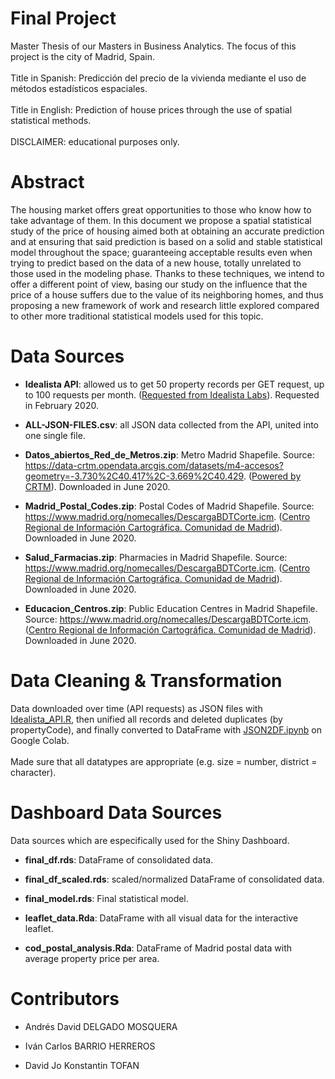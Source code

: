 # Final Project

Master Thesis of our Masters in Business Analytics. The focus of this project is the city of Madrid, Spain.
<br><br>
Title in Spanish: Predicción del precio de la vivienda mediante el uso de métodos estadísticos espaciales.
<br><br>
Title in English: Prediction of house prices through the use of spatial statistical methods.
<br><br>
DISCLAIMER: educational purposes only.

# Abstract

The housing market offers great opportunities to those who know how to take advantage of them. In this document we propose a spatial statistical study of the price of housing aimed both at obtaining an accurate prediction and at ensuring that said prediction is based on a solid and stable statistical model throughout the space; guaranteeing acceptable results even when trying to predict based on the data of a new house, totally unrelated to those used in the modeling phase.
Thanks to these techniques, we intend to offer a different point of view, basing our study on the influence that the price of a house suffers due to the value of its neighboring homes, and thus proposing a new framework of work and research little explored compared to other more traditional statistical models used for this topic.

# Data Sources

- <b>Idealista API</b>: allowed us to get 50 property records per GET request, up to 100 requests per month. (<a href="https://www.idealista.com/labs/">Requested from Idealista Labs</a>). Requested in February 2020.

- <b>ALL-JSON-FILES.csv</b>: all JSON data collected from the API, united into one single file.

- <b>Datos_abiertos_Red_de_Metros.zip</b>: Metro Madrid Shapefile. Source: https://data-crtm.opendata.arcgis.com/datasets/m4-accesos?geometry=-3.730%2C40.417%2C-3.669%2C40.429. (<a href="http://www.crtm.es/">Powered by CRTM</a>). Downloaded in June 2020.

- <b>Madrid_Postal_Codes.zip</b>: Postal Codes of Madrid Shapefile. Source: https://www.madrid.org/nomecalles/DescargaBDTCorte.icm. (<a href="http://www.madrid.org/iestadis/">Centro Regional de Información Cartográfica. Comunidad de Madrid</a>). Downloaded in June 2020.

- <b>Salud_Farmacias.zip</b>: Pharmacies in Madrid Shapefile. Source: https://www.madrid.org/nomecalles/DescargaBDTCorte.icm. (<a href="http://www.madrid.org/iestadis/">Centro Regional de Información Cartográfica. Comunidad de Madrid</a>). Downloaded in June 2020.

- <b>Educacion_Centros.zip</b>: Public Education Centres in Madrid Shapefile. Source: https://www.madrid.org/nomecalles/DescargaBDTCorte.icm. (<a href="http://www.madrid.org/iestadis/">Centro Regional de Información Cartográfica. Comunidad de Madrid</a>). Downloaded in June 2020.

# Data Cleaning & Transformation
Data downloaded over time (API requests) as JSON files with [Idealista_API.R](Idealista_API.R), then unified all records and deleted duplicates (by propertyCode), and finally converted to DataFrame with [JSON2DF.ipynb](JSON2DF.ipynb) on Google Colab.
<br><br>
Made sure that all datatypes are appropriate (e.g. size = number, district = character).

# Dashboard Data Sources

Data sources which are especifically used for the Shiny Dashboard.

- <b>final_df.rds</b>: DataFrame of consolidated data.

- <b>final_df_scaled.rds</b>: scaled/normalized DataFrame of consolidated data.

- <b>final_model.rds</b>: Final statistical model.

- <b>leaflet_data.Rda</b>: DataFrame with all visual data for the interactive leaflet.

- <b>cod_postal_analysis.Rda</b>: DataFrame of Madrid postal data with average property price per area.

# Contributors

- Andrés David DELGADO MOSQUERA

- Iván Carlos BARRIO HERREROS

- David Jo Konstantin TOFAN


